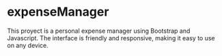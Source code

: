 # expenseManager

This proyect is a personal expense manager using Bootstrap and Javascript. The interface is friendly and responsive, making it easy to use on any device.
